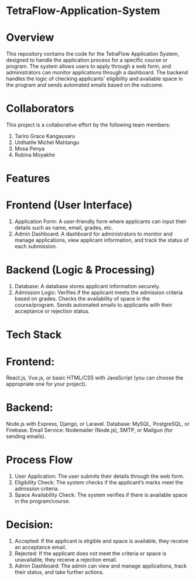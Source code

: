 # TetraFlow-Application-System
# Overview
This repository contains the code for the TetraFlow Application System, designed to handle the application process for a specific course or program. The system allows users to apply through a web form, and administrators can monitor applications through a dashboard. The backend handles the logic of checking applicants' eligibility and available space in the program and sends automated emails based on the outcome.
# Collaborators
This project is a collaborative effort by the following team members:
1. Tariro Grace Kangausaru
2. Unthatile Michel Mahlangu
3. Mosa Penya
4. Rubina Moyakhe

# Features
# Frontend (User Interface)
1. Application Form: A user-friendly form where applicants can input their details such as name, email, grades, etc.
2. Admin Dashboard: A dashboard for administrators to monitor and manage applications, view applicant information, and track the status of each submission.
   
# Backend (Logic & Processing)
1. Database: A database stores applicant information securely.
2. Admission Logic: Verifies if the applicant meets the admission criteria based on grades.
Checks the availability of space in the course/program.
Sends automated emails to applicants with their acceptance or rejection status.

# Tech Stack
# Frontend:
React.js, Vue.js, or basic HTML/CSS with JavaScript (you can choose the appropriate one for your project).

# Backend:
Node.js with Express, Django, or Laravel.
Database: MySQL, PostgreSQL, or Firebase.
Email Service: Nodemailer (Node.js), SMTP, or Mailgun (for sending emails).

# Process Flow
1. User Application: The user submits their details through the web form.
2. Eligibility Check: The system checks if the applicant’s marks meet the admission criteria.
3. Space Availability Check: The system verifies if there is available space in the program/course.

# Decision:
1. Accepted: If the applicant is eligible and space is available, they receive an acceptance email.
2. Rejected: If the applicant does not meet the criteria or space is unavailable, they receive a rejection email.
3. Admin Dashboard: The admin can view and manage applications, track their status, and take further actions.

